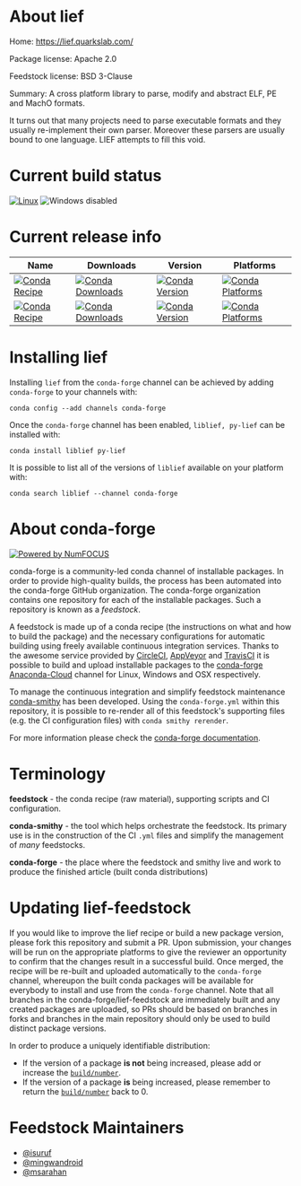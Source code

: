 <!--
# -*- mode: jinja -*-
-->

About lief
==========

Home: https://lief.quarkslab.com/

Package license: Apache 2.0

Feedstock license: BSD 3-Clause

Summary: A cross platform library to parse, modify and abstract ELF, PE and MachO formats.

It turns out that many projects need to parse executable formats and they usually re-implement
their own parser. Moreover these parsers are usually bound to one language.
LIEF attempts to fill this void.


Current build status
====================

[![Linux](https://img.shields.io/circleci/project/github/conda-forge/lief-feedstock/master.svg?label=Linux)](https://circleci.com/gh/conda-forge/lief-feedstock)
![Windows disabled](https://img.shields.io/badge/Windows-disabled-lightgrey.svg)

Current release info
====================

| Name | Downloads | Version | Platforms |
| --- | --- | --- | --- |
| [![Conda Recipe](https://img.shields.io/badge/recipe-liblief-green.svg)](https://anaconda.org/conda-forge/liblief) | [![Conda Downloads](https://img.shields.io/conda/dn/conda-forge/liblief.svg)](https://anaconda.org/conda-forge/liblief) | [![Conda Version](https://img.shields.io/conda/vn/conda-forge/liblief.svg)](https://anaconda.org/conda-forge/liblief) | [![Conda Platforms](https://img.shields.io/conda/pn/conda-forge/liblief.svg)](https://anaconda.org/conda-forge/liblief) |
| [![Conda Recipe](https://img.shields.io/badge/recipe-py--lief-green.svg)](https://anaconda.org/conda-forge/py-lief) | [![Conda Downloads](https://img.shields.io/conda/dn/conda-forge/py-lief.svg)](https://anaconda.org/conda-forge/py-lief) | [![Conda Version](https://img.shields.io/conda/vn/conda-forge/py-lief.svg)](https://anaconda.org/conda-forge/py-lief) | [![Conda Platforms](https://img.shields.io/conda/pn/conda-forge/py-lief.svg)](https://anaconda.org/conda-forge/py-lief) |

Installing lief
===============

Installing `lief` from the `conda-forge` channel can be achieved by adding `conda-forge` to your channels with:

```
conda config --add channels conda-forge
```

Once the `conda-forge` channel has been enabled, `liblief, py-lief` can be installed with:

```
conda install liblief py-lief
```

It is possible to list all of the versions of `liblief` available on your platform with:

```
conda search liblief --channel conda-forge
```


About conda-forge
=================

[![Powered by NumFOCUS](https://img.shields.io/badge/powered%20by-NumFOCUS-orange.svg?style=flat&colorA=E1523D&colorB=007D8A)](http://numfocus.org)

conda-forge is a community-led conda channel of installable packages.
In order to provide high-quality builds, the process has been automated into the
conda-forge GitHub organization. The conda-forge organization contains one repository
for each of the installable packages. Such a repository is known as a *feedstock*.

A feedstock is made up of a conda recipe (the instructions on what and how to build
the package) and the necessary configurations for automatic building using freely
available continuous integration services. Thanks to the awesome service provided by
[CircleCI](https://circleci.com/), [AppVeyor](https://www.appveyor.com/)
and [TravisCI](https://travis-ci.org/) it is possible to build and upload installable
packages to the [conda-forge](https://anaconda.org/conda-forge)
[Anaconda-Cloud](https://anaconda.org/) channel for Linux, Windows and OSX respectively.

To manage the continuous integration and simplify feedstock maintenance
[conda-smithy](https://github.com/conda-forge/conda-smithy) has been developed.
Using the ``conda-forge.yml`` within this repository, it is possible to re-render all of
this feedstock's supporting files (e.g. the CI configuration files) with ``conda smithy rerender``.

For more information please check the [conda-forge documentation](https://conda-forge.org/docs/).

Terminology
===========

**feedstock** - the conda recipe (raw material), supporting scripts and CI configuration.

**conda-smithy** - the tool which helps orchestrate the feedstock.
                   Its primary use is in the construction of the CI ``.yml`` files
                   and simplify the management of *many* feedstocks.

**conda-forge** - the place where the feedstock and smithy live and work to
                  produce the finished article (built conda distributions)


Updating lief-feedstock
=======================

If you would like to improve the lief recipe or build a new
package version, please fork this repository and submit a PR. Upon submission,
your changes will be run on the appropriate platforms to give the reviewer an
opportunity to confirm that the changes result in a successful build. Once
merged, the recipe will be re-built and uploaded automatically to the
`conda-forge` channel, whereupon the built conda packages will be available for
everybody to install and use from the `conda-forge` channel.
Note that all branches in the conda-forge/lief-feedstock are
immediately built and any created packages are uploaded, so PRs should be based
on branches in forks and branches in the main repository should only be used to
build distinct package versions.

In order to produce a uniquely identifiable distribution:
 * If the version of a package **is not** being increased, please add or increase
   the [``build/number``](https://conda.io/docs/user-guide/tasks/build-packages/define-metadata.html#build-number-and-string).
 * If the version of a package **is** being increased, please remember to return
   the [``build/number``](https://conda.io/docs/user-guide/tasks/build-packages/define-metadata.html#build-number-and-string)
   back to 0.

Feedstock Maintainers
=====================

* [@isuruf](https://github.com/isuruf/)
* [@mingwandroid](https://github.com/mingwandroid/)
* [@msarahan](https://github.com/msarahan/)

